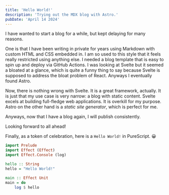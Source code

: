 ```yaml
---
title: 'Hello World!'
description: 'Trying out the MDX blog with Astro.'
pubDate: 'April 14 2024'
---
```


I have wanted to start a blog for a while, but kept delaying for many reasons.

One is that I have been writing in private for years using Markdown with custom HTML and CSS embedded in. I am so used to this style that it feels really restricted using anything else. I needed a blog template that is easy to spin up and deploy via GitHub Actions. I was looking at Svelte but it seemed a bloated at a glance, which is quite a funny thing to say because Svelte is supposed to address the bloat problem of React. Anyways I eventually found Astro.

Now, there is nothing wrong with Svelte. It is a great framework, actually. It is just that my use case is very narrow: a blog with static content. Svelte excels at building full-fledge web applications. It is overkill for my purpose. Astro on the other hand is a *static site generator*, which is perfect for me.

Anyways, now that I have a blog again, I will publish consistently.

Looking forward to all ahead!

Finally, as a token of celebration, here is a `Hello World!` in PureScript. 😀

```haskell
import Prelude
import Effect (Effect)
import Effect.Console (log)

hello :: String
hello = "Hello World!"

main :: Effect Unit
main = do
    log $ hello
```
